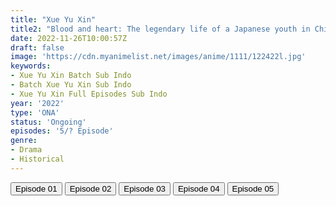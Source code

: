 ```yaml
---
title: "Xue Yu Xin"
title2: "Blood and heart: The legendary life of a Japanese youth in China"
date: 2022-11-26T10:00:57Z
draft: false
image: 'https://cdn.myanimelist.net/images/anime/1111/122422l.jpg'
keywords:
- Xue Yu Xin Batch Sub Indo
- Batch Xue Yu Xin Sub Indo
- Xue Yu Xin Full Episodes Sub Indo
year: '2022'
type: 'ONA'
status: 'Ongoing'
episodes: '5/? Episode'
genre:
- Drama
- Historical
---
```


<div class="d-g gg-5 gtc-r ai-c">
<button onclick="window.open('?arc=5MgPTXyKPH_20221104/1/MP4/Kuramanime-BLDHRT-01-360p-BGlobal','_blank')">Episode 01</button>
<button onclick="window.open('?arc=5MgPTXyKPH_20221104/2/MP4/Kuramanime-BLDHRT-02-480p-BGlobal','_blank')">Episode 02</button>
<button onclick="window.open('?arc=3KdGor7E54_20221111/3/MP4/Kuramanime-BLDHRT-03-480p-BGlobal','_blank')">Episode 03</button>
<button onclick="window.open('?arc=TW0o0wv2hr_20221118/4/MP4/Kuramanime-BLDHRT-04-480p-BGlobal','_blank')">Episode 04</button>
<button onclick="window.open('?arc=p9d72aCzfA_20221125/5/MP4/Kuramanime-BLDHRT-05-480p-BGlobal','_blank')">Episode 05</button>
</div>